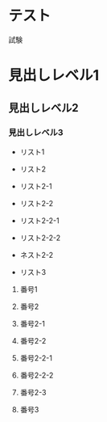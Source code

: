 # テスト

試験

# 見出しレベル1

## 見出しレベル2

### 見出しレベル3

- リスト1

- リスト2

 - リスト2-1

 - リスト2-2

  - リスト2-2-1

  - リスト2-2-2

 - ネスト2-2

- リスト3

1. 番号1

1. 番号2

 1. 番号2-1

 1. 番号2-2

  1. 番号2-2-1

  1. 番号2-2-2

 1. 番号2-3

1. 番号3
